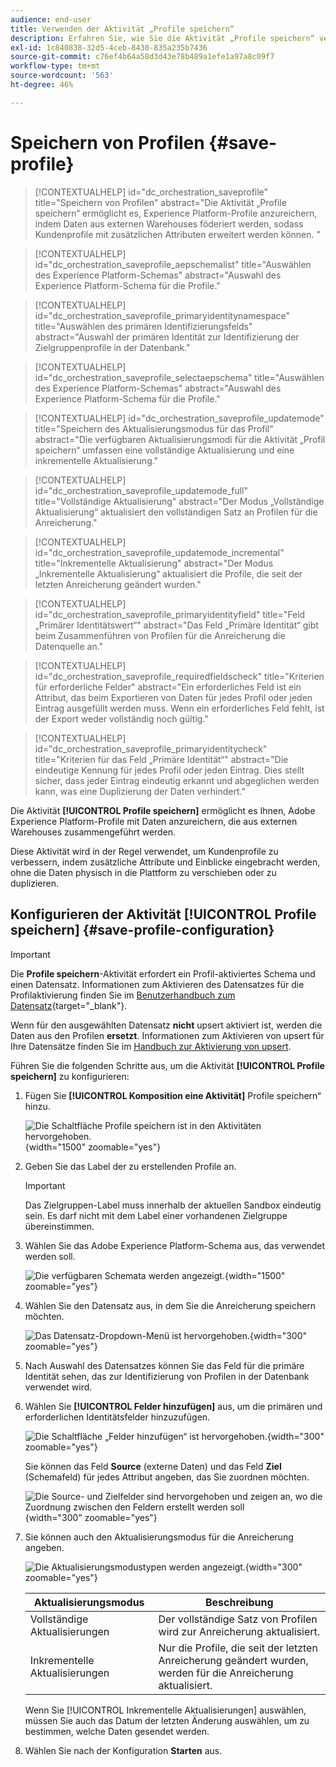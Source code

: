 ```yaml
---
audience: end-user
title: Verwenden der Aktivität „Profile speichern“
description: Erfahren Sie, wie Sie die Aktivität „Profile speichern“ verwenden
exl-id: 1c840838-32d5-4ceb-8430-835a235b7436
source-git-commit: c76ef4b64a58d3d43e78b489a1efe1a97a8c09f7
workflow-type: tm+mt
source-wordcount: '563'
ht-degree: 46%

---
```


# Speichern von Profilen {#save-profile}

>[!CONTEXTUALHELP]
>id="dc_orchestration_saveprofile"
>title="Speichern von Profilen"
>abstract="Die Aktivität „Profile speichern“ ermöglicht es, Experience Platform-Profile anzureichern, indem Daten aus externen Warehouses föderiert werden, sodass Kundenprofile mit zusätzlichen Attributen erweitert werden können. "

>[!CONTEXTUALHELP]
>id="dc_orchestration_saveprofile_aepschemalist"
>title="Auswählen des Experience Platform-Schemas"
>abstract="Auswahl des Experience Platform-Schema für die Profile."

>[!CONTEXTUALHELP]
>id="dc_orchestration_saveprofile_primaryidentitynamespace"
>title="Auswählen des primären Identifizierungsfelds"
>abstract="Auswahl der primären Identität zur Identifizierung der Zielgruppenprofile in der Datenbank."

>[!CONTEXTUALHELP]
>id="dc_orchestration_saveprofile_selectaepschema"
>title="Auswählen des Experience Platform-Schemas"
>abstract="Auswahl des Experience Platform-Schema für die Profile."

>[!CONTEXTUALHELP]
>id="dc_orchestration_saveprofile_updatemode"
>title="Speichern des Aktualisierungsmodus für das Profil"
>abstract="Die verfügbaren Aktualisierungsmodi für die Aktivität „Profil speichern“ umfassen eine vollständige Aktualisierung und eine inkrementelle Aktualisierung."

>[!CONTEXTUALHELP]
>id="dc_orchestration_saveprofile_updatemode_full"
>title="Vollständige Aktualisierung"
>abstract="Der Modus „Vollständige Aktualisierung“ aktualisiert den vollständigen Satz an Profilen für die Anreicherung."

>[!CONTEXTUALHELP]
>id="dc_orchestration_saveprofile_updatemode_incremental"
>title="Inkrementelle Aktualisierung"
>abstract="Der Modus „Inkrementelle Aktualisierung“ aktualisiert die Profile, die seit der letzten Anreicherung geändert wurden."

>[!CONTEXTUALHELP]
>id="dc_orchestration_saveprofile_primaryidentityfield"
>title="Feld „Primärer Identitätswert“"
>abstract="Das Feld „Primäre Identität“ gibt beim Zusammenführen von Profilen für die Anreicherung die Datenquelle an."

>[!CONTEXTUALHELP]
>id="dc_orchestration_saveprofile_requiredfieldscheck"
>title="Kriterien für erforderliche Felder"
>abstract="Ein erforderliches Feld ist ein Attribut, das beim Exportieren von Daten für jedes Profil oder jeden Eintrag ausgefüllt werden muss. Wenn ein erforderliches Feld fehlt, ist der Export weder vollständig noch gültig."

>[!CONTEXTUALHELP]
>id="dc_orchestration_saveprofile_primaryidentitycheck"
>title="Kriterien für das Feld „Primäre Identität“"
>abstract="Die eindeutige Kennung für jedes Profil oder jeden Eintrag. Dies stellt sicher, dass jeder Eintrag eindeutig erkannt und abgeglichen werden kann, was eine Duplizierung der Daten verhindert."

Die Aktivität **[!UICONTROL Profile speichern]** ermöglicht es Ihnen, Adobe Experience Platform-Profile mit Daten anzureichern, die aus externen Warehouses zusammengeführt werden.

Diese Aktivität wird in der Regel verwendet, um Kundenprofile zu verbessern, indem zusätzliche Attribute und Einblicke eingebracht werden, ohne die Daten physisch in die Plattform zu verschieben oder zu duplizieren.

## Konfigurieren der Aktivität [!UICONTROL Profile speichern] {#save-profile-configuration}

>[!IMPORTANT]
>
>Die **Profile speichern**-Aktivität erfordert ein Profil-aktiviertes Schema und einen Datensatz. Informationen zum Aktivieren des Datensatzes für die Profilaktivierung finden Sie im [Benutzerhandbuch zum Datensatz](https://experienceleague.adobe.com/de/docs/experience-platform/catalog/datasets/user-guide#enable-profile){target="_blank"}.
>
>Wenn für den ausgewählten Datensatz **nicht** upsert aktiviert ist, werden die Daten aus den Profilen **ersetzt**. Informationen zum Aktivieren von upsert für Ihre Datensätze finden Sie im [Handbuch zur Aktivierung von upsert](https://experienceleague.adobe.com/en/docs/experience-platform/catalog/datasets/enable-upsert).

Führen Sie die folgenden Schritte aus, um die Aktivität **[!UICONTROL Profile speichern]** zu konfigurieren:

1. Fügen Sie **[!UICONTROL Komposition eine Aktivität]** Profile speichern“ hinzu.

   ![Die Schaltfläche Profile speichern ist in den Aktivitäten hervorgehoben.](../assets/save-profiles/save-profiles.png){width="1500" zoomable="yes"}

1. Geben Sie das Label der zu erstellenden Profile an.

   >[!IMPORTANT]
   >
   >Das Zielgruppen-Label muss innerhalb der aktuellen Sandbox eindeutig sein. Es darf nicht mit dem Label einer vorhandenen Zielgruppe übereinstimmen.

1. Wählen Sie das Adobe Experience Platform-Schema aus, das verwendet werden soll.

   ![Die verfügbaren Schemata werden angezeigt.](../assets/save-profiles/select-schema.png){width="1500" zoomable="yes"}

1. Wählen Sie den Datensatz aus, in dem Sie die Anreicherung speichern möchten.

   ![Das Datensatz-Dropdown-Menü ist hervorgehoben.](../assets/save-profiles/select-dataset.png){width="300" zoomable="yes"}

1. Nach Auswahl des Datensatzes können Sie das Feld für die primäre Identität sehen, das zur Identifizierung von Profilen in der Datenbank verwendet wird.

1. Wählen Sie **[!UICONTROL Felder hinzufügen]** aus, um die primären und erforderlichen Identitätsfelder hinzuzufügen.

   ![Die Schaltfläche „Felder hinzufügen“ ist hervorgehoben.](../assets/save-profiles/add-fields.png){width="300" zoomable="yes"}

   Sie können das Feld **Source** (externe Daten) und das Feld **Ziel** (Schemafeld) für jedes Attribut angeben, das Sie zuordnen möchten.

   ![Die Source- und Zielfelder sind hervorgehoben und zeigen an, wo die Zuordnung zwischen den Feldern erstellt werden soll](../assets/save-profiles/specify-mapping.png){width="300" zoomable="yes"}

1. Sie können auch den Aktualisierungsmodus für die Anreicherung angeben.

   ![Die Aktualisierungsmodustypen werden angezeigt.](../assets/save-profiles/select-update-mode.png){width="300" zoomable="yes"}

   | Aktualisierungsmodus | Beschreibung |
   | ----------- | ----------- |
   | Vollständige Aktualisierungen | Der vollständige Satz von Profilen wird zur Anreicherung aktualisiert. |
   | Inkrementelle Aktualisierungen | Nur die Profile, die seit der letzten Anreicherung geändert wurden, werden für die Anreicherung aktualisiert. |

   Wenn Sie [!UICONTROL Inkrementelle Aktualisierungen] auswählen, müssen Sie auch das Datum der letzten Änderung auswählen, um zu bestimmen, welche Daten gesendet werden.

1. Wählen Sie nach der Konfiguration **Starten** aus.
